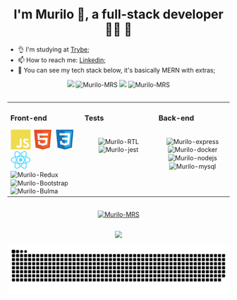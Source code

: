 <h1 align="center">I'm Murilo 👋, a full-stack developer 👨‍💻 🚀</h1>

- 👌 I'm studying at [Trybe](https://www.betrybe.com/);
- 📫 How to reach me: [Linkedin](https://www.linkedin.com/in/murilo-rodrigues-santana/);
- 🌱 You can see my tech stack below, it's basically MERN with extras;

<div align="center">
  <img height="180em" src="https://github-readme-stats.vercel.app/api?username=Murilo-MRS&show_icons=true&theme=chartreuse-dark&hide_border=true&card_width=125&include_all_commits=true&count_private=true"/>
  <img height="180em" src="https://github-readme-streak-stats.herokuapp.com?user=Murilo-MRS&theme=highcontrast&hide_border=true&date_format=j%20M%5B%20Y%5D&fire=DD2727" alt="Murilo-MRS" />
  <img height="180em" src="https://github-readme-stats.vercel.app/api/top-langs/?username=Murilo-MRS&layout=compact&card_width=100&hide_border=true&langs_count=7&theme=chartreuse-dark"/>
  <img height="180em" src="https://activity-graph.herokuapp.com/graph?username=Murilo-MRS&bg_color=000000&color=6ad600&line=fb8c00&point=dd2727&area=true&radius=14&hide_border=true" alt="Murilo-MRS" />
  
</div>

<div align="center" style="display: inline-block"><br>
<table><tr><td valign="top" width="30%"> 
<h3>Front-end</h3>
  <img align="center" alt="Murilo-Js" width="30%" src="https://raw.githubusercontent.com/devicons/devicon/master/icons/javascript/javascript-plain.svg">
  <img align="center" alt="Murilo-HTML" width="30%" src="https://raw.githubusercontent.com/devicons/devicon/master/icons/html5/html5-original.svg">
  <img align="center" alt="Murilo-CSS" width="30%" src="https://raw.githubusercontent.com/devicons/devicon/master/icons/css3/css3-original.svg">
  <img align="center" alt="Murilo-Reactjs" width="30%" src="https://raw.githubusercontent.com/devicons/devicon/master/icons/react/react-original.svg">
  <img align="center" alt="Murilo-Redux" width="30%" src="https://cdn.jsdelivr.net/gh/devicons/devicon/icons/redux/redux-original.svg">
  <img align="center" alt="Murilo-Bootstrap" width="30%" src="https://cdn.jsdelivr.net/gh/devicons/devicon/icons/bootstrap/bootstrap-original-wordmark.svg">
   <img align="center" alt="Murilo-Bulma" width="30%" src="https://cdn.jsdelivr.net/gh/devicons/devicon/icons/bulma/bulma-plain.svg" />
</div>
</td><td valign="top" width="30%">
<h3>Tests</h3>
<div align="center" style="display: inline-block"><br>
  <img align="center" alt="Murilo-RTL" width="30%" src="https://testing-library.com/img/octopus-128x128.png">
  <img align="center" alt="Murilo-jest" width="30%" src="https://cdn.jsdelivr.net/gh/devicons/devicon/icons/jest/jest-plain.svg">
</div>
</td><td valign="top" width="30%">
<h3>Back-end</h3>
<div align="center" style="display: inline-block"><br>
  <img align="center" alt="Murilo-express" width="30%" src="https://skillicons.dev/icons?i=express&theme=light">
  <img align="center" alt="Murilo-docker" width="30%" src="https://cdn.jsdelivr.net/gh/devicons/devicon/icons/docker/docker-original-wordmark.svg">
  <img align="center" alt="Murilo-nodejs" width="30%" src="https://cdn.jsdelivr.net/gh/devicons/devicon/icons/nodejs/nodejs-original.svg">
  <img align="center" alt="Murilo-mysql" width="30%" src="https://cdn.jsdelivr.net/gh/devicons/devicon/icons/mysql/mysql-original.svg">
</div>
</td></tr></table>
</div>
 
 <p align="center"> <a href="https://github.com/ryo-ma/github-profile-trophy"><img src="https://github-profile-trophy.vercel.app/?username=Murilo-MRS&no-frame=true&theme=matrix" alt="Murilo-MRS" /></a> </p>
 
  ##
 
<div align="center"> 
  <a href="https://www.linkedin.com/in/murilo-rodrigues-santana" target="_blank"><img src="https://img.shields.io/badge/-LinkedIn-%230077B5?style=for-the-badge&logo=linkedin&logoColor=white" target="_blank"></a>
  
  ![Snake animation](https://github.com/Murilo-MRS/Murilo-MRS/blob/output/github-contribution-grid-snake.svg)
    
</div>


